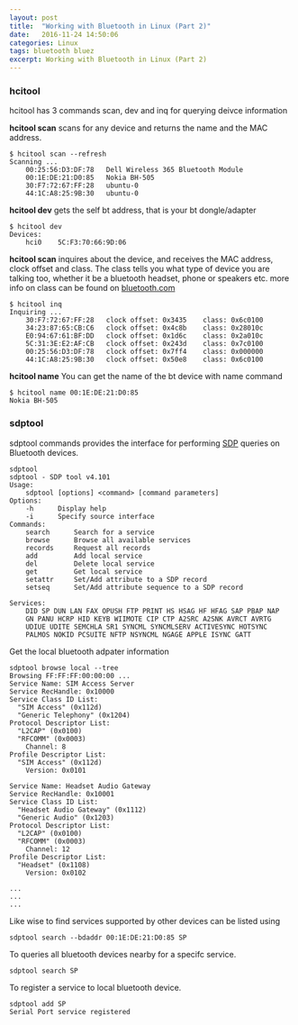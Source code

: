 ```yaml
---
layout: post
title:  "Working with Bluetooth in Linux (Part 2)"
date:   2016-11-24 14:50:06
categories: Linux
tags: bluetooth bluez
excerpt: Working with Bluetooth in Linux (Part 2)
---
```



### hcitool

hcitool has 3 commands scan, dev and inq for querying deivce information

**hcitool scan** scans for any device and returns the name and the MAC address.

```
$ hcitool scan --refresh
Scanning ...
	00:25:56:D3:DF:78	Dell Wireless 365 Bluetooth Module
	00:1E:DE:21:D0:85	Nokia BH-505
	30:F7:72:67:FF:28	ubuntu-0
	44:1C:A8:25:9B:30	ubuntu-0
```

**hcitool dev** gets the self bt address, that is your bt dongle/adapter

```
$ hcitool dev
Devices:
	hci0	5C:F3:70:66:9D:06
```

**hcitool scan** inquires about the device, and receives the MAC address, clock offset and class. The class tells you what type of device you are talking too, whether it be a bluetooth headset, phone or speakers etc. more info on class can be found on [bluetooth.com](https://www.bluetooth.com/specifications/assigned-numbers/baseband)

```
$ hcitool inq
Inquiring ...
	30:F7:72:67:FF:28	clock offset: 0x3435	class: 0x6c0100
	34:23:87:65:CB:C6	clock offset: 0x4c8b	class: 0x28010c
	E0:94:67:61:BF:DD	clock offset: 0x1d6c	class: 0x2a010c
	5C:31:3E:E2:AF:CB	clock offset: 0x243d	class: 0x7c0100
	00:25:56:D3:DF:78	clock offset: 0x7ff4	class: 0x000000
	44:1C:A8:25:9B:30	clock offset: 0x50e8	class: 0x6c0100
```

**hcitool name** You can get the name of the bt device with name command

```
$ hcitool name 00:1E:DE:21:D0:85
Nokia BH-505
```

### sdptool

sdptool commands provides the interface for performing [SDP](https://www.bluetooth.com/specifications/assigned-numbers/service-discovery) queries on Bluetooth devices.

```
sdptool
sdptool - SDP tool v4.101
Usage:
	sdptool [options] <command> [command parameters]
Options:
	-h		Display help
	-i		Specify source interface
Commands:
	search		Search for a service
	browse		Browse all available services
	records		Request all records
	add 		Add local service
	del 		Delete local service
	get 		Get local service
	setattr		Set/Add attribute to a SDP record
	setseq		Set/Add attribute sequence to a SDP record

Services:
	DID SP DUN LAN FAX OPUSH FTP PRINT HS HSAG HF HFAG SAP PBAP NAP
	GN PANU HCRP HID KEYB WIIMOTE CIP CTP A2SRC A2SNK AVRCT AVRTG
	UDIUE UDITE SEMCHLA SR1 SYNCML SYNCMLSERV ACTIVESYNC HOTSYNC
	PALMOS NOKID PCSUITE NFTP NSYNCML NGAGE APPLE ISYNC GATT
```

Get the local bluetooth adpater information

```
sdptool browse local --tree
Browsing FF:FF:FF:00:00:00 ...
Service Name: SIM Access Server
Service RecHandle: 0x10000
Service Class ID List:
  "SIM Access" (0x112d)
  "Generic Telephony" (0x1204)
Protocol Descriptor List:
  "L2CAP" (0x0100)
  "RFCOMM" (0x0003)
    Channel: 8
Profile Descriptor List:
  "SIM Access" (0x112d)
    Version: 0x0101

Service Name: Headset Audio Gateway
Service RecHandle: 0x10001
Service Class ID List:
  "Headset Audio Gateway" (0x1112)
  "Generic Audio" (0x1203)
Protocol Descriptor List:
  "L2CAP" (0x0100)
  "RFCOMM" (0x0003)
    Channel: 12
Profile Descriptor List:
  "Headset" (0x1108)
    Version: 0x0102

...
...
...

```

Like wise to find services supported by other devices can be listed using

```
sdptool search --bdaddr 00:1E:DE:21:D0:85 SP
```

To queries all bluetooth devices nearby for a specifc service.

```
sdptool search SP
```

To register a service to local bluetooth device.

```
sdptool add SP
Serial Port service registered
```
